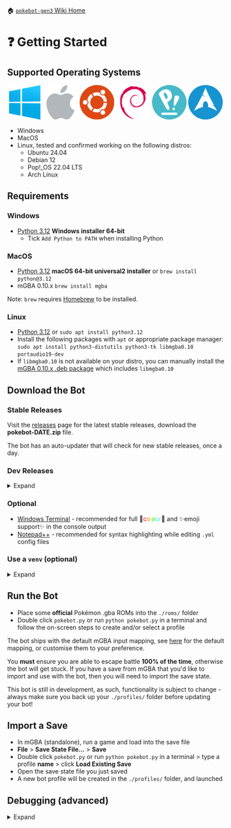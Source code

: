 🏠 [`pokebot-gen3` Wiki Home](../Readme.md)

# ❓ Getting Started

## Supported Operating Systems

<img src="../images/os_windows.png" alt="Windows" style="max-width: 80px"> <img src="../images/os_apple.png" alt="MacOS" style="max-width: 80px"> <img src="../images/os_ubuntu.png" alt="Ubuntu" style="max-width: 80px"> <img src="../images/os_debian.png" alt="Debian" style="max-width: 80px"> <img src="../images/os_pop.png" alt="PopOS" style="max-width: 80px"> <img src="../images/os_arch.png" alt="Arch Linux" style="max-width: 80px">

- Windows
- MacOS
- Linux, tested and confirmed working on the following distros:
  - Ubuntu 24.04
  - Debian 12
  - Pop!_OS 22.04 LTS
  - Arch Linux

## Requirements
### Windows
- [Python 3.12](https://www.python.org/downloads/windows/) **Windows installer 64-bit**
  - Tick `Add Python to PATH` when installing Python

### MacOS
- [Python 3.12](https://www.python.org/downloads/macos/) **macOS 64-bit universal2 installer** or `brew install python@3.12`
- mGBA 0.10.x `brew install mgba`

Note: `brew` requires [Homebrew](https://brew.sh/) to be installed.

### Linux
- [Python 3.12](https://www.python.org/downloads/source/) or `sudo apt install python3.12`
- Install the following packages with `apt` or appropriate package manager: `sudo apt install python3-distutils python3-tk libmgba0.10 portaudio19-dev`
- If `libmgba0.10` is not available on your distro, you can manually install the [mGBA 0.10.x .deb package](https://mgba.io/downloads.html) which includes `libmgba0.10`

## Download the Bot
### Stable Releases

Visit the [releases](https://github.com/40Cakes/pokebot-gen3/releases) page for the latest stable releases, download the **pokebot-DATE.zip** file.

The bot has an auto-updater that will check for new stable releases, once a day.

### Dev Releases
<details>
<summary>Expand</summary>

To download the latest dev releases, go to the top of the repo page > click the green **Code** button > **Download ZIP**.

Alternatively, if you'd like to be able to easily pull the latest dev releases, use git:
- Install [GitHub Desktop](https://desktop.github.com/) (you don't need an account)
- Click **Clone a repository from the Internet...**
- Use repository URL `https://github.com/40Cakes/pokebot-gen3.git` and choose a save location on your PC
- Click **Clone**
- Any time there's a new update, you can pull the latest changes by clicking **Fetch origin**, then **Pull origin**

</details>

### Optional
- [Windows Terminal](https://github.com/microsoft/terminal/releases) - recommended for full 🌈<span style="color:#FF0000">c</span><span style="color:#FF7F00">o</span><span style="color:#FFFF00">l</span><span style="color:#00FF00">o</span><span style="color:#00FFFF">u</span><span style="color:#CF9FFF">r</span>🌈 and  ✨emoji support✨ in the console output
- [Notepad++](https://notepad-plus-plus.org/) - recommended for syntax highlighting while editing `.yml` config files

### Use a `venv` (optional)
<details>
<summary>Expand</summary>
If you're using Python for any other projects, it is **highly recommended** to use a virtual environment (`venv`) to isolate these packages from your base environment.

Once Python is installed, set up a `venv`, open a shell in the bot directory and enter the following command:

`python -m venv .`

A `venv` may be “activated” using a script in its binary directory (`bin` on POSIX; `Scripts` on Windows). This will prepend that directory to your PATH, so that running python will invoke the environment’s Python interpreter and you can run installed scripts without having to use their full path. The invocation of the activation script is platform-specific (`<venv>` must be replaced by the path to the directory containing the virtual environment):

| Platform | Shell                                         | Command to activate virtual environment                                                                                                       |
|----------|-----------------------------------------------|-----------------------------------------------------------------------------------------------------------------------------------------------|
| POSIX    | bash/zsh<br/>fish<br/>csh/tcsh<br/>PowerShell | `$ source <venv>/bin/activate`<br/>`$ source <venv>/bin/activate.fish`<br/>`$ source <venv>/bin/activate.csh`<br/>`$ <venv>/bin/Activate.ps1` |
| Windows  | cmd.exe<br/>PowerShell                        | `C:\> <venv>\Scripts\activate.bat`<br/>`PS C:\> <venv>\Scripts\Activate.ps1`                                                                  |

Once activated, run the bot (your shell should show `(venv)` if activated correctly):

`(venv)$ python ./pokebot.py` (POSIX)

`(venv) PS C:\> python ./pokebot.py` (Windows)

</details>

## Run the Bot
- Place some **official** Pokémon .gba ROMs into the `./roms/` folder
- Double click `pokebot.py` or run `python pokebot.py` in a terminal and follow the on-screen steps to create and/or select a profile

The bot ships with the default mGBA input mapping, see [here](pages/Configuration%20-%20Key%20Mappings.md) for the default mapping, or customise them to your preference.

You **must** ensure you are able to escape battle **100% of the time**, otherwise the bot will get stuck.
If you have a save from mGBA that you'd like to import and use with the bot, then you will need to import the save state.

This bot is still in development, as such, functionality is subject to change - always make sure you back up your `./profiles/` folder before updating your bot! 

## Import a Save
- In mGBA (standalone), run a game and load into the save file
- **File** > **Save State File...** > **Save**
- Double click `pokebot.py` or run `python pokebot.py` in a terminal > type a profile **name** > click **Load Existing Save**
- Open the save state file you just saved
- A new bot profile will be created in the `./profiles/` folder, and launched

## Debugging (advanced)
<details>
<summary>Expand</summary>

The bot supports auto-starting a profile and can also be launched into a "debug" mode which will open an extra pane next to the emulator to aid bot development.

The debug tabs includes information such as currently running game tasks and callbacks, emulator inputs, as well as information about recent battles, player status, current map, daycare and event flags.

```
positional arguments:
  profile               Profile to initialize. Otherwise, the profile selection menu will appear.

options:
  -h, --help            show this help message and exit
  -m {MODE_NAME}, --bot-mode {MODE_NAME}
                        Initial bot mode (default: Manual)
  -s {0,1,2,3,4,8,16,32}, --emulation-speed {0,1,2,3,4,8,16,32}
                        Initial emulation speed (0 for unthrottled; default: 1)
  -nv, --no-video       Turn off video output by default
  -na, --no-audio       Turn off audio output by default
  -t, --always-on-top   Keep the bot window always on top of other windows
  -d, --debug           Enable extra debug options and a debug menu
```

Use environment variable `POKEBOT_UNTHEMED=1` with debug mode as `ttkthemes` causes major lag with complex UIs.

</details>

